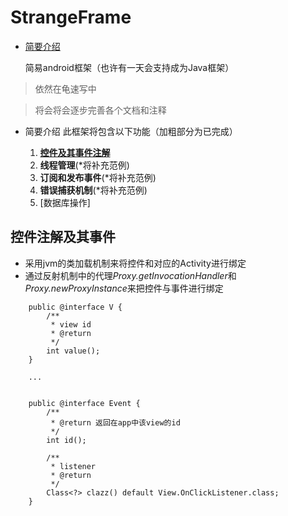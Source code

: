 # StrangeFrame
* [简要介绍](#简要介绍)


  简易android框架（也许有一天会支持成为Java框架）

> 依然在龟速写中

> 将会将会逐步完善各个文档和注释

* 简要介绍
    此框架将包含以下功能（加粗部分为已完成）

    1.  [**控件及其事件注解**](#控件注解及其事件)
    2.  **线程管理**(*将补充范例)
    3.  **订阅和发布事件**(*将补充范例)
    4.  **错误捕获机制**(*将补充范例)
    5.  [数据库操作]

##  控件注解及其事件

*   采用jvm的类加载机制来将控件和对应的Activity进行绑定
*   通过反射机制中的代理*Proxy.getInvocationHandler*和*Proxy.newProxyInstance*来把控件与事件进行绑定
````
    public @interface V {
        /**
         * view id
         * @return
         */
        int value();
    }

    ...


    public @interface Event {
        /**
         * @return 返回在app中该view的id
         */
        int id();

        /**
         * listener
         * @return
         */
        Class<?> clazz() default View.OnClickListener.class;
    }
````
